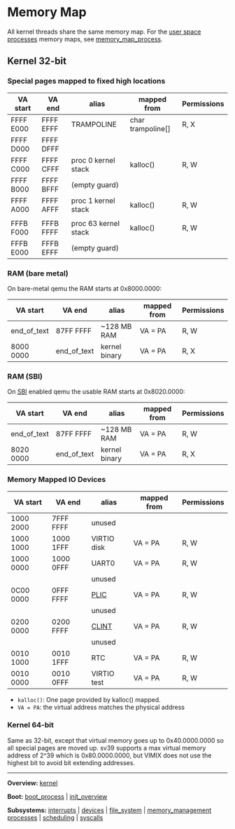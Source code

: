 # Memory Map

All kernel threads share the same memory map.
For the [user space](../../userspace/userspace.md) [processes](../processes/processes.md) memory maps, see [memory_map_process](memory_map_process.md).


## Kernel 32-bit


### Special pages mapped to fixed high locations

| VA start  | VA end    | alias                | mapped from       | Permissions |
| --------- | --------- | -------------------- | ----------------- | ----------- |
| FFFF E000 | FFFF EFFF | TRAMPOLINE           | char trampoline[] | R, X        |
| FFFF D000 | FFFF DFFF |                      |                   |             |
| FFFF C000 | FFFF CFFF | proc 0 kernel stack  | kalloc()          | R, W        |
| FFFF B000 | FFFF BFFF | (empty guard)        |                   |             |
| FFFF A000 | FFFF AFFF | proc 1 kernel stack  | kalloc()          | R, W        |
|           |           |                      |                   |             |
| FFFB F000 | FFFB FFFF | proc 63 kernel stack | kalloc()          | R, W        |
| FFFB E000 | FFFB EFFF | (empty guard)        |                   |             |

### RAM (bare metal)

On bare-metal qemu the RAM starts at 0x8000.0000:

| VA start    | VA end      | alias         | mapped from | Permissions |
| ----------- | ----------- | ------------- | ----------- | ----------- |
| end_of_text | 87FF FFFF   | ~128 MB RAM   | VA = PA     | R, W        |
| 8000 0000   | end_of_text | kernel binary | VA = PA     | R, X        |

### RAM (SBI)

On [SBI](../../riscv/SBI.md) enabled qemu the usable RAM starts at 0x8020.0000:

| VA start    | VA end      | alias         | mapped from | Permissions |
| ----------- | ----------- | ------------- | ----------- | ----------- |
| end_of_text | 87FF FFFF   | ~128 MB RAM   | VA = PA     | R, W        |
| 8020 0000   | end_of_text | kernel binary | VA = PA     | R, X        |

### Memory Mapped IO Devices

| VA start  | VA end    | alias                         | mapped from | Permissions |
| --------- | --------- | ----------------------------- | ----------- | ----------- |
| 1000 2000 | 7FFF FFFF | unused                        |             |             |
| 1000 1000 | 1000 1FFF | VIRTIO disk                   | VA = PA     | R, W        |
| 1000 0000 | 1000 0FFF | UART0                         | VA = PA     | R, W        |
|           |           | unused                        |             |             |
| 0C00 0000 | 0FFF FFFF | [PLIC](../../riscv/PLIC.md)   | VA = PA     | R, W        |
|           |           | unused                        |             |             |
| 0200 0000 | 0200 FFFF | [CLINT](../../riscv/CLINT.md) | VA = PA     | R, W        |
|           |           | unused                        |             |             |
| 0010 1000 | 0010 1FFF | RTC                           | VA = PA     | R, W        |
| 0010 0000 | 0010 0FFF | VIRTIO test                   | VA = PA     | R, W        |


- `kalloc()`: One page provided by kalloc() mapped.
- `VA = PA`: the virtual address matches the physical address


### Kernel 64-bit

Same as 32-bit, except that virtual memory goes up to 0x40.0000.0000 so all special pages are moved up. sv39 supports a max virtual memory address of 2^39 which is 0x80.0000.0000, but VIMIX does not use the highest bit to avoid bit extending addresses.


---
**Overview:** [kernel](../kernel.md)

**Boot:** [boot_process](../overview/boot_process.md) | [init_overview](../overview/init_overview.md)

**Subsystems:** [interrupts](interrupts.md) | [devices](../devices/devices.md) | [file_system](../file_system/file_system.md) | [memory_management](memory_management.md)
[processes](../processes/processes.md) | [scheduling](../processes/scheduling.md) | [syscalls](../syscalls/syscalls.md)
